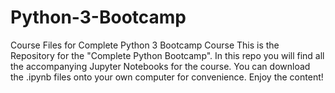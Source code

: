 # Python-3-Bootcamp
Course Files for Complete Python 3 Bootcamp Course
This is the Repository for the "Complete Python Bootcamp". 
In this repo you will find all the accompanying Jupyter Notebooks for the course. 
You can download the .ipynb files onto your own computer for convenience. 
Enjoy the content!
